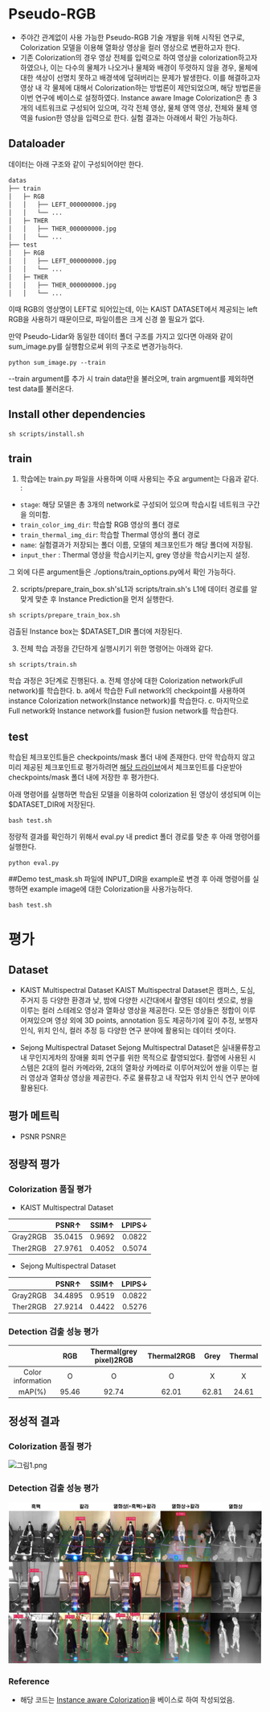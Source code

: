 # Pseudo-RGB
- 주야간 관계없이 사용 가능한 Pseudo-RGB 기술 개발을 위해 시작된 연구로, Colorization 모델을 이용해 열화상 영상을 컬러 영상으로 변환하고자 한다.
- 기존 Colorization의 경우 영상 전체를 입력으로 하여 영상을 colorization하고자 하였으나, 이는 다수의 물체가 나오거나 물체와 배경이 뚜렷하지 않을 경우, 물체에 대한 색상이 선명치 못하고 배경색에 덮혀버리는 문제가 발생한다. 이를 해결하고자 영상 내 각 물체에 대해서 Colorization하는 방법론이 제안되었으며, 해당 방법론을 이번 연구에 베이스로 설정하였다. Instance aware Image Colorization은 총 3개의 네트워크로 구성되어 있으며, 각각 전체 영상, 물체 영역 영상, 전체와 물체 영역을 fusion한 영상을 입력으로 한다. 실험 결과는 아래에서 확인 가능하다.
## Dataloader

데이터는 아래 구조와 같이 구성되어야만 한다.

```
datas
├── train
│   ├─ RGB
│   │   ├── LEFT_000000000.jpg
│   │   └── ...
│   ├─ THER
│   │   ├── THER_000000000.jpg
│   │   └── ...
├── test
│   ├─ RGB
│   │   ├── LEFT_000000000.jpg
│   │   └── ...
│   ├─ THER
│   │   ├── THER_000000000.jpg
│   │   └── ...
```

이때 RGB의 영상명이 LEFT로 되어있는데, 이는 KAIST DATASET에서 제공되는 left RGB을 사용하기 때문이므로, 파일이름은 크게 신경 쓸 필요가 없다.

만약 Pseudo-Lidar와 동일한 데이터 폴더 구조를 가지고 있다면 아래와 같이 sum_image.py를 실행함으로써 위의 구조로 변경가능하다. 
```
python sum_image.py --train
```
--train argument를 추가 시 train data만을 불러오며, train argmuent를 제외하면 test data를 불러온다.
## Install other dependencies
```
sh scripts/install.sh
```

## train

1. 학습에는 train.py 파일을 사용하며 이때 사용되는 주요 argument는 다음과 같다. :
 - `stage`: 해당 모델은 총 3개의 network로 구성되어 있으며 학습시킬 네트워크 구간을 의미함.
 - `train_color_img_dir`: 학습할 RGB 영상의 폴더 경로
 - `train_thermal_img_dir`: 학습할 Thermal 영상의 폴더 경로
 - `name`: 실험결과가 저장되는 폴더 이름, 모델의 체크포인트가 해당 폴더에 저장됨.
 - `input_ther` : Thermal 영상을 학습시키는지, grey 영상을 학습시키는지 설정.

 그 외에 다른 argument들은 ./options/train_options.py에서 확인 가능하다.

2. scripts/prepare_train_box.sh'sL1과 scripts/train.sh's L1에 데이터 경로를 알맞게 맞춘 후 Instance Prediction을 먼저 실행한다.
```
sh scripts/prepare_train_box.sh
```
검출된 Instance box는 $DATASET_DIR 폴더에 저장된다. 

3. 전체 학습 과정을 간단하게 실행시키기 위한 명령어는 아래와 같다.
```
sh scripts/train.sh
```
학습 과정은 3단계로 진행된다.
a. 전체 영상에 대한 Colorization network(Full network)를 학습한다.
b. a에서 학습한 Full network의 checkpoint를 사용하여 instance Colorization network(Instance network)를 학습한다.
c. 마지막으로 Full network와 Instance network를 fusion한 fusion network를 학습한다.

## test
학습된 체크포인트들은 checkpoints/mask 폴더 내에 존재한다. 만약 학습하지 않고 미리 제공된 체크포인트로 평가하려면 [해당 드라이브](https://drive.google.com/file/d/1yl7UG8bGAj25aJwDtvkicr8vAFxDz-6a/view?usp=sharing)에서 체크포인트를 다운받아 checkpoints/mask 폴더 내에 저장한 후 평가한다.

아래 명령어를 실행하면 학습된 모델을 이용하여 colorization 된 영상이 생성되며 이는 $DATASET_DIR에 저장된다.
```
bash test.sh
```
정량적 결과를 확인하기 위해서 eval.py 내 predict 폴더 경로를 맞춘 후 아래 명령어를 실행한다.
```
python eval.py
```
##Demo
test_mask.sh 파일에 INPUT_DIR을 example로 변경 후 아래 명령어를 실행하면 example image에 대한 Colorization을 사용가능하다.
```
bash test.sh
```
# 평가
## Dataset
- KAIST Multispectral Dataset
KAIST Multispectral Dataset은 캠퍼스, 도심, 주거지 등 다양한 환경과 낮, 밤에 다양한 시간대에서 촬영된 데이터 셋으로, 쌍을 이루는 컬러 스테레오 영상과 열화상 영상을 제공한다. 모든 영상들은 정합이 이루어져있으며 영상 외에 3D points, annotation 등도 제공하기에 깊이 추정, 보행자 인식, 위치 인식, 컬러 추정 등 다양한 연구 분야에 활용되는 데이터 셋이다.

- Sejong Multispectral Dataset
Sejong Multispectral Dataset은 실내물류창고 내 무인지게차의 장애물 회피 연구를 위한 목적으로 촬영되었다. 촬영에 사용된 시스템은 2대의 컬러 카메라와, 2대의 열화상 카메라로 이루어져있어 쌍을 이루는 컬러 영상과 열화상 영상을 제공한다. 주로 물류창고 내 작업자 위치 인식 연구 분야에 활용된다.

## 평가 메트릭
- PSNR
PSNR은 
## 정량적 평가
### Colorization 품질 평가
- KAIST Multispectral Dataset

|  | PSNR↑| SSIM↑ | LPIPS↓ |
|:-----: | :-----:|:-----: |:-----: |
| Gray2RGB    |   35.0415    | 0.9692 | 0.0822 |
| Ther2RGB |   27.9761  |  0.4052 |  0.5074 |

- Sejong Multispectral Dataset

|  | PSNR↑| SSIM↑ | LPIPS↓ |
|:-----: | :-----:|:-----: |:-----: |
| Gray2RGB    |   34.4895    | 0.9519 | 0.0822 |
| Ther2RGB |  27.9214  |  0.4422 |  0.5276 |

### Detection 검출 성능 평가
|  | RGB| Thermal(grey pixel)2RGB | Thermal2RGB | Grey | Thermal |
|:-----: | :-----:|:-----: |:-----: |:-----: | :-----: |
| Color information    |   O    | O | O | X | X |
| mAP(%) | 95.46 |  92.74 | 62.01 | 62.81 | 24.61 |
## 정성적 결과
### Colorization 품질 평가
![그림1.png](image/그림1.png)

### Detection 검출 성능 평가
![그림2.png](image/Detection.png)


### Reference
- 해당 코드는 [Instance aware Colorization](https://github.com/ericsujw/InstColorization)을 베이스로 하여 작성되었음.
